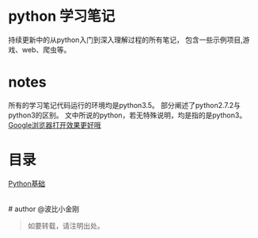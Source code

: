 # python 学习笔记

持续更新中的从python入门到深入理解过程的所有笔记，
包含一些示例项目,游戏、web、爬虫等。
<br/>
# notes

所有的学习笔记代码运行的环境均是python3.5。
部分阐述了python2.7.2与python3的区别。
文中所说的python，若无特殊说明，均是指的是python3。
<br/>
<a href="#">Google浏览器打开效果更好哦</a>
# 目录

<a href="./python基础/README.mdown">Python基础</a>




<br/>
# author
@波比小金刚


> 如要转载，请注明出处。